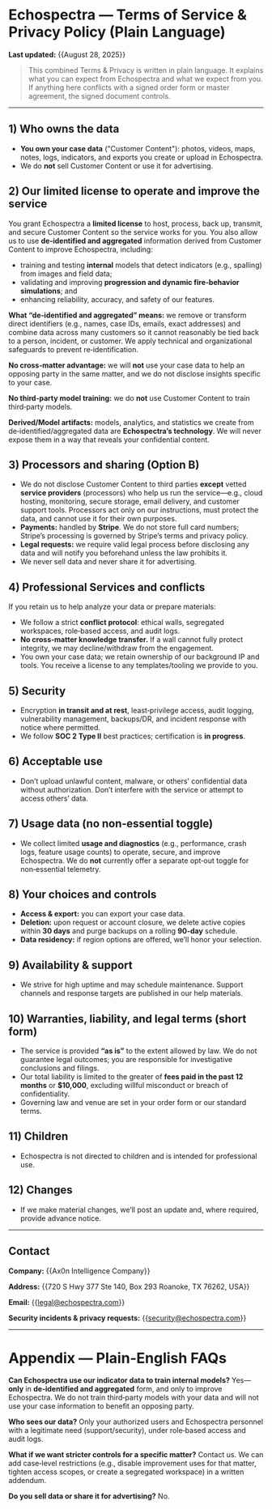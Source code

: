 # Echospectra — Terms of Service & Privacy Policy (Plain Language)

**Last updated:** {{August 28, 2025}}

> This combined Terms & Privacy is written in plain language. It explains what you can expect from Echospectra and what we expect from you. If anything here conflicts with a signed order form or master agreement, the signed document controls.

---

## 1) Who owns the data

* **You own your case data** ("Customer Content"): photos, videos, maps, notes, logs, indicators, and exports you create or upload in Echospectra.
* We do **not** sell Customer Content or use it for advertising.

## 2) Our limited license to operate and improve the service

You grant Echospectra a **limited license** to host, process, back up, transmit, and secure Customer Content so the service works for you. You also allow us to use **de‑identified and aggregated** information derived from Customer Content to improve Echospectra, including:

* training and testing **internal** models that detect indicators (e.g., spalling) from images and field data;
* validating and improving **progression and dynamic fire‑behavior simulations**; and
* enhancing reliability, accuracy, and safety of our features.

**What “de‑identified and aggregated” means:** we remove or transform direct identifiers (e.g., names, case IDs, emails, exact addresses) and combine data across many customers so it cannot reasonably be tied back to a person, incident, or customer. We apply technical and organizational safeguards to prevent re‑identification.

**No cross‑matter advantage:** we will **not** use your case data to help an opposing party in the same matter, and we do not disclose insights specific to your case.

**No third‑party model training:** we do **not** use Customer Content to train third‑party models.

**Derived/Model artifacts:** models, analytics, and statistics we create from de‑identified/aggregated data are **Echospectra’s technology**. We will never expose them in a way that reveals your confidential content.

## 3) Processors and sharing (Option B)

* We do not disclose Customer Content to third parties **except** vetted **service providers** (processors) who help us run the service—e.g., cloud hosting, monitoring, secure storage, email delivery, and customer support tools. Processors act only on our instructions, must protect the data, and cannot use it for their own purposes.
* **Payments:** handled by **Stripe**. We do not store full card numbers; Stripe’s processing is governed by Stripe’s terms and privacy policy.
* **Legal requests:** we require valid legal process before disclosing any data and will notify you beforehand unless the law prohibits it.
* We never sell data and never share it for advertising.

## 4) Professional Services and conflicts

If you retain us to help analyze your data or prepare materials:

* We follow a strict **conflict protocol**: ethical walls, segregated workspaces, role‑based access, and audit logs.
* **No cross‑matter knowledge transfer.** If a wall cannot fully protect integrity, we may decline/withdraw from the engagement.
* You own your case data; we retain ownership of our background IP and tools. You receive a license to any templates/tooling we provide to you.

## 5) Security

* Encryption **in transit and at rest**, least‑privilege access, audit logging, vulnerability management, backups/DR, and incident response with notice where permitted.
* We follow **SOC 2 Type II** best practices; certification is **in progress**.

## 6) Acceptable use

* Don’t upload unlawful content, malware, or others’ confidential data without authorization. Don’t interfere with the service or attempt to access others’ data.

## 7) Usage data (no non‑essential toggle)

* We collect limited **usage and diagnostics** (e.g., performance, crash logs, feature usage counts) to operate, secure, and improve Echospectra. We do **not** currently offer a separate opt‑out toggle for non‑essential telemetry.

## 8) Your choices and controls

* **Access & export:** you can export your case data.
* **Deletion:** upon request or account closure, we delete active copies within **30 days** and purge backups on a rolling **90‑day** schedule.
* **Data residency:** if region options are offered, we’ll honor your selection.

## 9) Availability & support

* We strive for high uptime and may schedule maintenance. Support channels and response targets are published in our help materials.

## 10) Warranties, liability, and legal terms (short form)

* The service is provided **“as is”** to the extent allowed by law. We do not guarantee legal outcomes; you are responsible for investigative conclusions and filings.
* Our total liability is limited to the greater of **fees paid in the past 12 months** or **\$10,000**, excluding willful misconduct or breach of confidentiality.
* Governing law and venue are set in your order form or our standard terms.

## 11) Children

* Echospectra is not directed to children and is intended for professional use.

## 12) Changes

* If we make material changes, we’ll post an update and, where required, provide advance notice.

---

## Contact

**Company:** {{Ax0n Intelligence Company}}

**Address:** {{720 S Hwy 377 Ste 140, Box 293 Roanoke, TX 76262, USA}}

**Email:** {{[legal@echospectra.com](mailto:legal@echospectra.com)}}

**Security incidents & privacy requests:** {{[security@echospectra.com](mailto:security@echospectra.com)}}

---

# Appendix — Plain‑English FAQs

**Can Echospectra use our indicator data to train internal models?**
Yes—**only** in **de‑identified and aggregated** form, and only to improve Echospectra. We do not train third‑party models with your data and will not use your case information to benefit an opposing party.

**Who sees our data?**
Only your authorized users and Echospectra personnel with a legitimate need (support/security), under role‑based access and audit logs.

**What if we want stricter controls for a specific matter?**
Contact us. We can add case‑level restrictions (e.g., disable improvement uses for that matter, tighten access scopes, or create a segregated workspace) in a written addendum.

**Do you sell data or share it for advertising?**
No.

